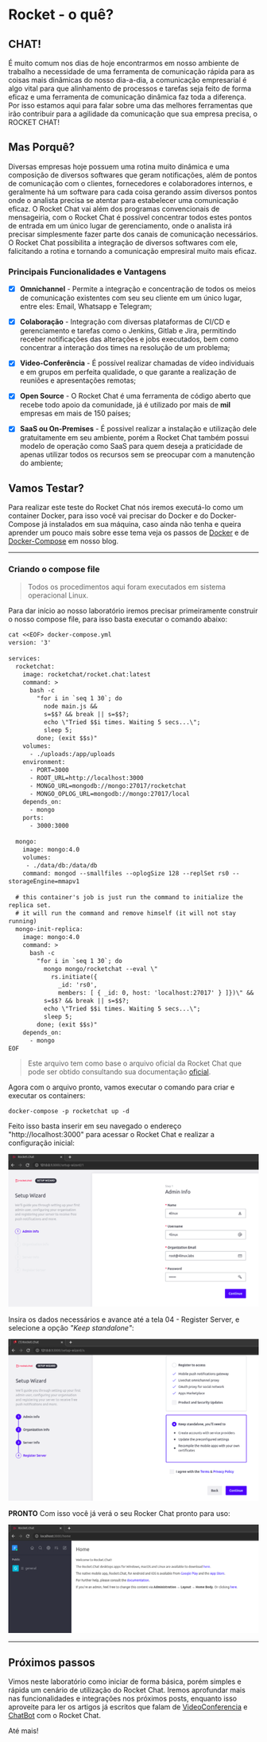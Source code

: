# Rocket - o quê?

## CHAT!

É muito comum nos dias de hoje encontrarmos em nosso ambiente de trabalho a necessidade de uma ferramenta de comunicação rápida para as coisas mais dinâmicas do nosso dia-a-dia, a comunicação empresarial é algo vital para que alinhamento de processos e tarefas seja feito de forma eficaz e uma ferramenta de comunicação dinâmica faz toda a diferença.
Por isso estamos aqui para falar sobre uma das melhores ferramentas que irão contribuir para a agilidade da comunicação que sua empresa precisa, o ROCKET CHAT!

## Mas Porquê?

Diversas empresas hoje possuem uma rotina muito dinâmica e uma composição de diversos softwares que geram notificações, além de pontos de comunicação com o clientes, fornecedores e colaboradores internos, e geralmente há um software para cada coisa gerando assim diversos pontos onde o analista precisa se atentar para estabelecer uma comunicação eficaz.
O Rocket Chat vai além dos programas convencionais de mensageiria, com o Rocket Chat é possível concentrar todos estes pontos de entrada em um único lugar de gerenciamento, onde o analista irá precisar simplesmente fazer parte dos canais de comunicação necessários. O Rocket Chat possibilita a integração de diversos softwares com ele, falicitando a rotina e tornando a comunicação empresiral muito mais eficaz.

### Principais Funcionalidades e Vantagens

* [x] **Omnichannel** - Permite a integração e concentração de todos os meios de comunicação existentes com seu seu cliente em um único lugar, entre eles: Email, Whatsapp e Telegram;

* [x] **Colaboração** - Integração com diversas plataformas de CI/CD e gerenciamento e tarefas como o Jenkins, Gitlab e Jira, permitindo receber notificações das alterações e jobs executados, bem como concentrar a interação dos times na resolução de um problema;

* [x] **Video-Conferência** - É possível realizar chamadas de vídeo individuais e em grupos em perfeita qualidade, o que garante a realização de reuniões e apresentações remotas;

* [x] **Open Source** - O Rocket Chat é uma ferramenta de código aberto que recebe todo apoio da comunidade, já é utilizado por mais de **mil** empresas em mais de 150 países;

* [x] **SaaS ou On-Premises** - É possivel realizar a instalação e utilização dele gratuitamente em seu ambiente, porém a Rocket Chat também possui modelo de operação como SaaS para quem deseja a praticidade de apenas utilizar todos os recursos sem se preocupar com a manutenção do ambiente;

## Vamos Testar?

Para realizar este teste do Rocket Chat nós iremos executá-lo como um container Docker, para isso você vai precisar do Docker e do Docker-Compose já instalados em sua máquina, caso ainda não tenha e queira aprender um pouco mais sobre esse tema veja os passos de [Docker](https://blog.4linux.com.br/docker-beginners/) e de [Docker-Compose](https://blog.4linux.com.br/docker-compose-explicado/) em nosso blog.

---

### Criando o compose file

> Todos os procedimentos aqui foram executados em sistema operacional Linux.

Para dar início ao nosso laboratório iremos precisar primeiramente construir o nosso compose file, para isso basta executar o comando abaixo:

```shell
cat <<EOF> docker-compose.yml
version: '3'

services:
  rocketchat:
    image: rocketchat/rocket.chat:latest
    command: >
      bash -c
        "for i in `seq 1 30`; do
          node main.js &&
          s=$$? && break || s=$$?;
          echo \"Tried $$i times. Waiting 5 secs...\";
          sleep 5;
        done; (exit $$s)"
    volumes:
      - ./uploads:/app/uploads
    environment:
      - PORT=3000
      - ROOT_URL=http://localhost:3000
      - MONGO_URL=mongodb://mongo:27017/rocketchat
      - MONGO_OPLOG_URL=mongodb://mongo:27017/local
    depends_on:
      - mongo
    ports:
      - 3000:3000

  mongo:
    image: mongo:4.0
    volumes:
     - ./data/db:/data/db
    command: mongod --smallfiles --oplogSize 128 --replSet rs0 --storageEngine=mmapv1

  # this container's job is just run the command to initialize the replica set.
  # it will run the command and remove himself (it will not stay running)
  mongo-init-replica:
    image: mongo:4.0
    command: >
      bash -c
        "for i in `seq 1 30`; do
          mongo mongo/rocketchat --eval \"
            rs.initiate({
              _id: 'rs0',
              members: [ { _id: 0, host: 'localhost:27017' } ]})\" &&
          s=$$? && break || s=$$?;
          echo \"Tried $$i times. Waiting 5 secs...\";
          sleep 5;
        done; (exit $$s)"
    depends_on:
      - mongo
EOF
```

> Este arquivo tem como base o arquivo oficial da Rocket Chat que pode ser obtido consultando sua documentação [oficial](https://docs.rocket.chat/installation/docker-containers/docker-compose).

Agora com o arquivo pronto, vamos executar o comando para criar e executar os containers:

```shell
docker-compose -p rocketchat up -d
```

Feito isso basta inserir em seu navegado o endereço "http://localhost:3000" para acessar o Rocket Chat e realizar a configuração inicial:

![img1](images/img1.png)

Insira os dados necessários e avance até a tela 04 - Register Server, e selecione a opção *"Keep standalone"*:

![img2](images/img2.png)

**PRONTO** Com isso você já verá o seu Rocker Chat pronto para uso:

![img3](images/img3.png)

---

## Próximos passos

Vimos neste laboratório como iniciar de forma básica, porém simples e rápida um cenário de utilização do Rocket Chat. Iremos aprofundar mais nas funcionalidades e integrações nos próximos posts, enquanto isso aproveite para ler os artigos já escritos que falam de [VideoConferencia](https://blog.4linux.com.br/realizando-videoconferencias-no-rocket-chat/) e [ChatBot](https://blog.4linux.com.br/chatbot-weni-e-rocket-chat-para-atendimento-ao-cliente-omnichannel-com-solucoes-open-source/) com o Rocket Chat.

Até mais!
